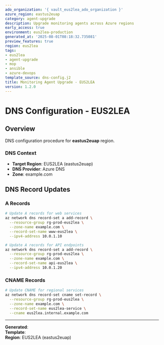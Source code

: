 ```yaml
---
ado_organization: '{ vault_eus2lea_ado_organization }'
azure_region: eastus2euap
category: agent-upgrade
description: Upgrade monitoring agents across Azure regions
early_access: true
environment: eus2lea-production
generated_at: '2025-08-01T08:18:32.735081'
preview_features: true
region: eus2lea
tags:
- eus2lea
- agent-upgrade
- mop
- ansible
- azure-devops
template_source: dns-config.j2
title: Monitoring Agent Upgrade - EUS2LEA
version: 1.2.0
---
```



# DNS Configuration - EUS2LEA

## Overview

DNS configuration procedure for **eastus2euap** region.

### DNS Context

- **Target Region**: EUS2LEA (eastus2euap)
- **DNS Provider**: Azure DNS
- **Zone**: example.com

## DNS Record Updates

### A Records
```bash
# Update A records for web services
az network dns record-set a add-record \
  --resource-group rg-prod-eus2lea \
  --zone-name example.com \
  --record-set-name www-eus2lea \
  --ipv4-address 10.0.1.10

# Update A records for API endpoints
az network dns record-set a add-record \
  --resource-group rg-prod-eus2lea \
  --zone-name example.com \
  --record-set-name api-eus2lea \
  --ipv4-address 10.0.1.20
```

### CNAME Records
```bash
# Update CNAME for regional services
az network dns record-set cname set-record \
  --resource-group rg-prod-eus2lea \
  --zone-name example.com \
  --record-set-name eus2lea-service \
  --cname eus2lea.internal.example.com
```

---

**Generated**:   
**Template**:   
**Region**: EUS2LEA (eastus2euap)